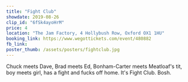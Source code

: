 ```yaml
---
title: "Fight Club"
showdate: 2019-08-26
clip_id: "6fSk4ayoHrM"
price: 4
location: "The Jam Factory, 4 Hollybush Row, Oxford OX1 1HU"
booking_link: https://www.wegottickets.com/event/480882
fb_link: 
poster_thumb: /assets/posters/fightclub.jpg
---
```

Chuck meets Dave, Brad meets Ed, Bonham-Carter meets Meatloaf's tit, boy meets girl, has a fight and fucks off home. It's Fight Club. Bosh.